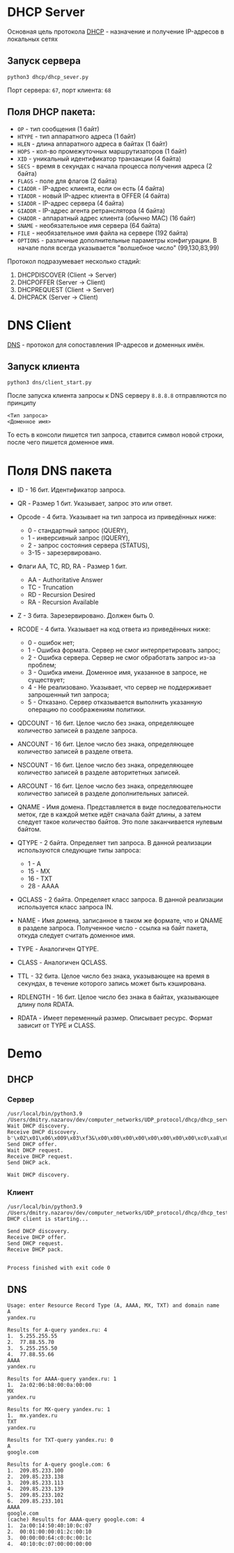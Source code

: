 # DHCP Server
Основная цель протокола [DHCP](https://datatracker.ietf.org/doc/html/rfc2131) - назначение и получение IP-адресов в локальных сетях

## Запуск сервера
```shell
python3 dhcp/dhcp_sever.py
```

Порт сервера: `67`, порт клиента: `68`

## Поля DHCP пакета:
* `OP` - тип сообщения (1 байт)
* `HTYPE` - тип аппаратного адреса (1 байт)
* `HLEN` - длина аппаратного адреса в байтах (1 байт)
* `HOPS` - кол-во промежуточных маршрутизаторов (1 байт)
* `XID` - уникальный идентификатор транзакции (4 байта)
* `SECS` - время в секундах с начала процесса получения адреса (2 байта)
* `FLAGS` - поле для флагов (2 байта)
* `CIADDR` - IP-адрес клиента, если он есть (4 байта)
* `YIADDR` - новый IP-адрес клиента в OFFER (4 байта)
* `SIADDR` - IP-адрес сервера (4 байта)
* `GIADDR` - IP-адрес агента ретранслятора (4 байта)
* `CHADDR` - аппаратный адрес клиента (обычно MAC) (16 байт)
* `SNAME` - необязательное имя сервера (64 байта)
* `FILE` - необязательное имя файла на сервере (192 байта)
* `OPTIONS` - различные дополнительные параметры конфигурации. В начале поля всегда указывается "волшебное число" (99,130,83,99)


Протокол подразумевает несколько стадий:
1. DHCPDISCOVER (Client -> Server)
2. DHCPOFFER (Server -> Client)
3. DHCPREQUEST (Client -> Server)
4. DHCPACK (Server -> Client)



# DNS Client
[DNS](https://datatracker.ietf.org/doc/html/rfc1035) - протокол для сопоставления IP-адресов и доменных имён.


## Запуск клиента
```shell
python3 dns/client_start.py
```
После запуска клиента запросы к DNS серверу `8.8.8.8` отправляются по принципу
```
<Тип запроса>
<Доменное имя>
``` 

То есть в консоли пишется тип запроса, ставится символ новой строки, после чего пишется доменное имя.


# Поля DNS пакета

* ID - 16 бит. Идентификатор запроса.


* QR - Размер 1 бит. Указывает, запрос это или ответ.


* Opcode - 4 бита. Указывает на тип запроса из приведённых ниже:
  - 0 - стандартный запрос (QUERY),
  - 1 - инверсивный запрос (IQUERY),
  - 2 - запрос состояния сервера (STATUS),
  - 3-15 - зарезервировано.
  

* Флаги AA, TC, RD, RA - Размер 1 бит.
  - AA - Authoritative Answer
  - TC - Truncation
  - RD - Recursion Desired
  - RA - Recursion Available


* Z - 3 бита. Зарезервировано. Должен быть 0.


* RCODE - 4 бита. Указывает на код ответа из приведённых ниже:
  - 0 - ошибок нет;
  - 1 - Ошибка формата. Сервер не смог интерпретировать запрос;
  - 2 - Ошибка сервера. Сервер не смог обработать запрос из-за проблем;
  - 3 - Ошибка имени. Доменное имя, указанное в запросе, не существует;
  - 4 - Не реализовано. Указывает, что сервер не поддерживает запрошенный тип запроса;
  - 5 - Отказано. Сервер отказывается выполнить указанную операцию по соображениям политики.


* QDCOUNT - 16 бит. Целое число без знака, определяющее количество записей в разделе запроса.


* ANCOUNT - 16 бит. Целое число без знака, определяющее количество записей в разделе ответа.


* NSCOUNT - 16 бит. Целое число без знака, определяющее количество записей в разделе авторитетных записей.


* ARCOUNT - 16 бит. Целое число без знака, определяющее количество записей в разделе дополнительных записей.


* QNAME - Имя домена. Представляется в виде последовательности меток, где в каждой метке идёт сначала байт длины, 
а затем следует такое количество байтов. Это поле заканчивается нулевым байтом.


* QTYPE - 2 байта. Определяет тип запроса. В данной реализации используются следующие типы запроса:
  - 1 - A
  - 15 - MX
  - 16 - TXT
  - 28 - AAAA


* QCLASS - 2 байта. Определяет класс запроса. В данной реализации используется класс запроса IN.


* NAME - Имя домена, записанное в таком же формате, что и QNAME в разделе запроса.
Полученное число - ссылка на байт пакета, откуда следует считать доменное имя.

* TYPE - Аналогичен QTYPE.

* CLASS - Аналогичен QCLASS.

* TTL - 32 бита. Целое число без знака, указывающее на время в секундах, в течение которого запись может быть кэширована.

* RDLENGTH - 16 бит. Целое число без знака в байтах, указывающее длину поля RDATA.

* RDATA - Имеет переменный размер. Описывает ресурс. Формат зависит от TYPE и CLASS.


# Demo

## DHCP
### Сервер
```
/usr/local/bin/python3.9 /Users/dmitry.nazarov/dev/computer_networks/UDP_protocol/dhcp/dhcp_server.py
Wait DHCP discovery.
Receive DHCP discovery.
b'\x02\x01\x06\x009\x03\xf3&\x00\x00\x00\x00\x00\x00\x00\x00\xc0\xa8\x01d\xc0\xa8\x01\x01\x00\x00\x00\x00\x00\x05<\x04\x8dY\x00\x00\x00\x00\x00\x00\x00\x00\x00\x00\x00\x00\x00\x00\x00\x00\x00\x00\x00\x00\x00\x00\x00\x00\x00\x00\x00\x00\x00\x00\x00\x00\x00\x00\x00\x00\x00\x00\x00\x00\x00\x00\x00\x00\x00\x00\x00\x00\x00\x00\x00\x00\x00\x00\x00\x00\x00\x00\x00\x00\x00\x00\x00\x00\x00\x00\x00\x00\x00\x00\x00\x00\x00\x00\x00\x00\x00\x00\x00\x00\x00\x00\x00\x00\x00\x00\x00\x00\x00\x00\x00\x00\x00\x00\x00\x00\x00\x00\x00\x00\x00\x00\x00\x00\x00\x00\x00\x00\x00\x00\x00\x00\x00\x00\x00\x00\x00\x00\x00\x00\x00\x00\x00\x00\x00\x00\x00\x00\x00\x00\x00\x00\x00\x00\x00\x00\x00\x00\x00\x00\x00\x00\x00\x00\x00\x00\x00\x00\x00\x00\x00\x00\x00\x00\x00\x00\x00\x00\x00\x00\x00\x00\x00\x00\x00\x00\x00\x00\x00\x00\x00\x00\x00\x00\x00\x00\x00\x00\x00\x00\x00\x00\x00\x00\x00\x00\x00\x00\x00\x00\x00\x00\x00\x00\x00\x00\x00\x00\x00\x00\x00\x00c\x82Sc5\x01\x05\x01\x04\xff\xff\xff\x00\x03\x04\xc0\xa8\x01\x013\x04\x00\x01Q\x806\x04\xc0\xa8\x01\x01'
Send DHCP offer.
Wait DHCP request.
Receive DHCP request.
Send DHCP ack.

Wait DHCP discovery.
```

### Клиент
```
/usr/local/bin/python3.9 /Users/dmitry.nazarov/dev/computer_networks/UDP_protocol/dhcp/dhcp_test_client.py
DHCP client is starting...

Send DHCP discovery.
Receive DHCP offer.
Send DHCP request.
Receive DHCP pack.


Process finished with exit code 0
```


## DNS
```
Usage: enter Resource Record Type (A, AAAA, MX, TXT) and domain name
A
yandex.ru

Results for A-query yandex.ru: 4
1.	5.255.255.55
2.	77.88.55.70
3.	5.255.255.50
4.	77.88.55.66
AAAA
yandex.ru

Results for AAAA-query yandex.ru: 1
1.	2a:02:06:b8:00:0a:00:00
MX
yandex.ru

Results for MX-query yandex.ru: 1
1.	mx.yandex.ru
TXT
yandex.ru

Results for TXT-query yandex.ru: 0
A
google.com

Results for A-query google.com: 6
1.	209.85.233.100
2.	209.85.233.138
3.	209.85.233.113
4.	209.85.233.139
5.	209.85.233.102
6.	209.85.233.101
AAAA
google.com
(cache) Results for AAAA-query google.com: 4
1.	2a:00:14:50:40:10:0c:07
2.	00:01:00:00:01:2c:00:10
3.	00:00:00:64:c0:0c:00:1c
4.	40:10:0c:07:00:00:00:00
```